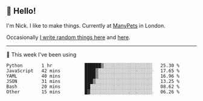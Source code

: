 ## 👋 Hello! 

I'm Nick. I like to make things. Currently at [ManyPets](https://manypets.com) in London.

Occasionally [I write random things here](https://nicksnell.com) and [here](https://twitter.com/nicksnell).

-------

🚀 This week I've been using

<!--START_SECTION:waka-->

```text
Python       1 hr            ██████▒░░░░░░░░░░░░░░░░░░   25.30 %
JavaScript   42 mins         ████▒░░░░░░░░░░░░░░░░░░░░   17.65 %
YAML         40 mins         ████▒░░░░░░░░░░░░░░░░░░░░   16.96 %
JSON         31 mins         ███▒░░░░░░░░░░░░░░░░░░░░░   13.25 %
Bash         20 mins         ██░░░░░░░░░░░░░░░░░░░░░░░   08.62 %
Other        15 mins         █▓░░░░░░░░░░░░░░░░░░░░░░░   06.26 %
```

<!--END_SECTION:waka-->
